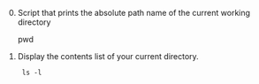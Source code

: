 
0. Script that prints the absolute path name of the current working directory
        
	pwd

1. Display the contents list of your current directory.
        
        ls -l
